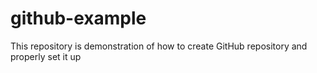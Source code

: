 # github-example
This repository is demonstration of how to create GitHub repository and properly set it up
